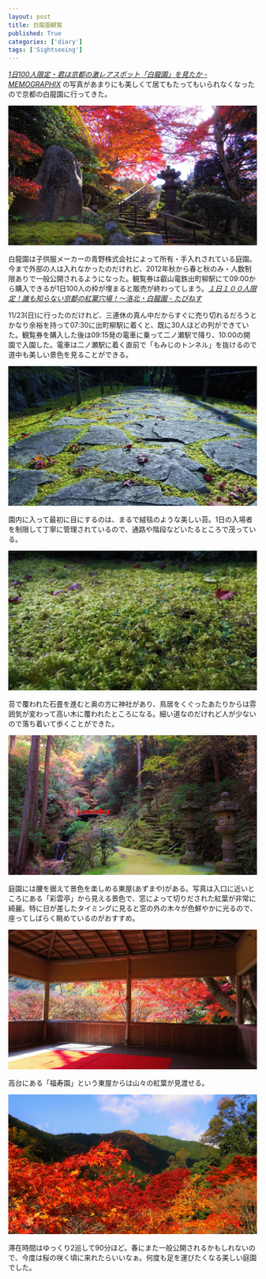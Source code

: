 ```yaml
---
layout: post
title: 白龍園観覧
published: True
categories: ['diary']
tags: ['Sightseeing']
---
```


<cite>[1日100人限定・君は京都の激レアスポット「白龍園」を見たか - MEMOGRAPHIX](http://memo.sanographix.net/post/103115828845)</cite> の写真があまりにも美しくて居てもたってもいられなくなったので京都の白龍園に行ってきた。

<img src="/assets/img/blog_hakuryu01.JPG" class="image-on-frame image-fade">

白龍園は子供服メーカーの青野株式会社によって所有・手入れされている庭園。今まで外部の人は入れなかったのだけれど、2012年秋から春と秋のみ・人数制限ありで一般公開されるようになった。観覧券は叡山電鉄出町柳駅にて09:00から購入できるが1日100人の枠が埋まると販売が終わってしまう。<cite>[１日１００人限定！誰も知らない京都の紅葉穴場！～洛北・白龍園 - たびねす](http://guide.travel.co.jp/article/2244/)</cite>

11/23(日)に行ったのだけれど、三連休の真ん中だからすぐに売り切れるだろうとかなり余裕を持って07:30に出町柳駅に着くと、既に30人ほどの列ができていた。観覧券を購入した後は09:15発の電車に乗って二ノ瀬駅で降り、10:00の開園で入園した。電車は二ノ瀬駅に着く直前で「もみじのトンネル」を抜けるので道中も美しい景色を見ることができる。

<img src="/assets/img/blog_hakuryu03.JPG" class="image-on-frame image-fade">

園内に入って最初に目にするのは、まるで絨毯のような美しい苔。1日の入場者を制限して丁寧に管理されているので、通路や階段などいたるところで茂っている。

<img src="/assets/img/blog_hakuryu04.JPG" class="image-on-frame image-fade">

苔で覆われた石畳を進むと奥の方に神社があり、鳥居をくぐったあたりからは雰囲気が変わって高い木に覆われたところになる。細い道なのだけれど人が少ないので落ち着いて歩くことができた。

<img src="/assets/img/blog_hakuryu02.JPG" class="image-on-frame image-fade">

庭園には腰を据えて景色を楽しめる東屋(あずまや)がある。写真は入口に近いところにある「彩雲亭」から見える景色で、窓によって切りだされた紅葉が非常に綺麗。特に日が差したタイミングに見ると窓の外の木々が色鮮やかに光るので、座ってしばらく眺めているのがおすすめ。

<img src="/assets/img/blog_hakuryu05.JPG" class="image-on-frame image-fade">

高台にある「福寿園」という東屋からは山々の紅葉が見渡せる。

<img src="/assets/img/blog_hakuryu06.JPG" class="image-on-frame image-fade">

滞在時間はゆっくり2巡して90分ほど。春にまた一般公開されるかもしれないので、今度は桜の咲く頃に来れたらいいなぁ。何度も足を運びたくなる美しい庭園でした。
